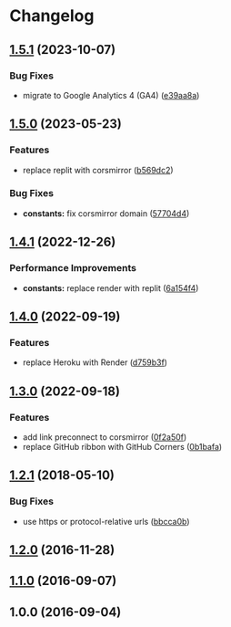 # Changelog

## [1.5.1](https://github.com/remarkablemark/npm-package-name-checker/compare/v1.5.0...v1.5.1) (2023-10-07)


### Bug Fixes

* migrate to Google Analytics 4 (GA4) ([e39aa8a](https://github.com/remarkablemark/npm-package-name-checker/commit/e39aa8acbd21617d7f49c3c31815087b79e625ec))

## [1.5.0](https://github.com/remarkablemark/npm-package-name-checker/compare/v1.4.1...v1.5.0) (2023-05-23)


### Features

* replace replit with corsmirror ([b569dc2](https://github.com/remarkablemark/npm-package-name-checker/commit/b569dc20aa37f7e183189c5ec02f43af335410f1))


### Bug Fixes

* **constants:** fix corsmirror domain ([57704d4](https://github.com/remarkablemark/npm-package-name-checker/commit/57704d4bdb9addf78aca81af75ef7a45dac59651))

## [1.4.1](https://github.com/remarkablemark/npm-package-name-checker/compare/v1.4.0...v1.4.1) (2022-12-26)


### Performance Improvements

* **constants:** replace render with replit ([6a154f4](https://github.com/remarkablemark/npm-package-name-checker/commit/6a154f4bc79a415f3286abc6e6501304dcffc8b1))

## [1.4.0](https://github.com/remarkablemark/npm-package-name-checker/compare/v1.3.0...v1.4.0) (2022-09-19)


### Features

* replace Heroku with Render ([d759b3f](https://github.com/remarkablemark/npm-package-name-checker/commit/d759b3ff28b569c973b45d95cb09fa1dcdd3acd6))

## [1.3.0](https://github.com/remarkablemark/npm-package-name-checker/compare/v1.2.1...v1.3.0) (2022-09-18)

### Features

- add link preconnect to corsmirror ([0f2a50f](https://github.com/remarkablemark/npm-package-name-checker/commit/0f2a50f2a2e18fb8fc196867a53f2bc19a0661ff))
- replace GitHub ribbon with GitHub Corners ([0b1bafa](https://github.com/remarkablemark/npm-package-name-checker/commit/0b1bafabfbf9de52a255356275a544849883b9d0))

## [1.2.1](https://github.com/remarkablemark/npm-package-name-checker/compare/v1.2.0...v1.2.1) (2018-05-10)

### Bug Fixes

- use https or protocol-relative urls ([bbcca0b](https://github.com/remarkablemark/npm-package-name-checker/commit/bbcca0b02cb532c38f5ab08df1cda243e8a08c75))

## [1.2.0](https://github.com/remarkablemark/npm-package-name-checker/compare/v1.1.0...v1.2.0) (2016-11-28)

## [1.1.0](https://github.com/remarkablemark/npm-package-name-checker/compare/v1.0.0...v1.1.0) (2016-09-07)

## 1.0.0 (2016-09-04)
